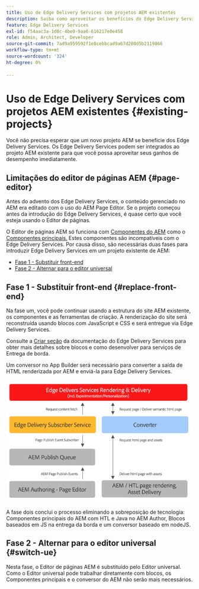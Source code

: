 ```yaml
---
title: Uso de Edge Delivery Services com projetos AEM existentes
description: Saiba como aproveitar os benefícios do Edge Delivery Services em seus projetos existentes de AEM
feature: Edge Delivery Services
exl-id: f54aac3a-1d0c-4be0-9aa6-616217e0e458
role: Admin, Architect, Developer
source-git-commit: 7ad9a959592f1e8cebbcad9a67d280d5b2119866
workflow-type: tm+mt
source-wordcount: '324'
ht-degree: 0%

---
```



# Uso de Edge Delivery Services com projetos AEM existentes {#existing-projects}

Você não precisa esperar que um novo projeto AEM se beneficie dos Edge Delivery Services. Os Edge Delivery Services podem ser integrados ao projeto AEM existente para que você possa aproveitar seus ganhos de desempenho imediatamente.

## Limitações do editor de páginas AEM {#page-editor}

Antes do advento dos Edge Delivery Services, o conteúdo gerenciado no AEM era editado com o uso do AEM Page Editor. Se o projeto começou antes da introdução do Edge Delivery Services, é quase certo que você esteja usando o Editor de páginas.

O Editor de páginas AEM só funciona com [Componentes do AEM](/help/implementing/developing/components/overview.md) como o [Componentes principais.](https://experienceleague.adobe.com/docs/experience-manager-core-components/using/introduction.html?lang=pt-BR) Estes componentes são incompatíveis com o Edge Delivery Services. Por causa disso, são necessárias duas fases para introduzir Edge Delivery Services em um projeto existente de AEM:

* [Fase 1 - Substituir front-end](#replace-front-end)
* [Fase 2 - Alternar para o editor universal](#switch-ue)

## Fase 1 - Substituir front-end {#replace-front-end}

Na fase um, você pode continuar usando a estrutura do site AEM existente, os componentes e as ferramentas de criação. A renderização do site será reconstruída usando blocos com JavaScript e CSS e será entregue via Edge Delivery Services.

Consulte a [Criar seção](/help/edge/developer/block-collection.md) da documentação do Edge Delivery Services para obter mais detalhes sobre blocos e como desenvolver para serviços de Entrega de borda.

Um conversor no App Builder será necessário para converter a saída de HTML renderizada por AEM e enviá-la para Edge Delivery Services.

![O conversor de conteúdo no fluxo de publicação](assets/content-converter.png)

A fase dois conclui o processo eliminando a sobreposição de tecnologia: Componentes principais do AEM com HTL e Java no AEM Author, Blocos baseados em JS na entrega da borda e um conversor baseado em nodeJS.

## Fase 2 - Alternar para o editor universal {#switch-ue}

Nesta fase, o Editor de páginas AEM é substituído pelo Editor universal. Como o Editor universal pode trabalhar diretamente com blocos, os Componentes principais e o conversor do AEM não serão mais necessários.

